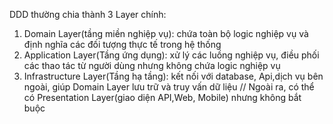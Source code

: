 DDD thường chia thành 3 Layer chính:
1.	Domain Layer(tầng miền nghiệp vụ): chứa toàn bộ logic nghiệp vụ và định nghĩa các đối tượng thực tế trong hệ thống
2.	Application Layer(Tầng ứng dụng): xử lý các luồng nghiệp vụ, điều phối các thao tác từ người dùng nhưng không chứa logic nghiệp vụ
3.	Infrastructure Layer(Tầng hạ tầng): kết nối với database, Api,dịch vụ bên ngoài, giúp Domain Layer lưu trữ và truy vấn dữ liệu
   // Ngoài ra, có thể có Presentation Layer(giao diện API,Web, Mobile) nhưng không bắt buộc 
